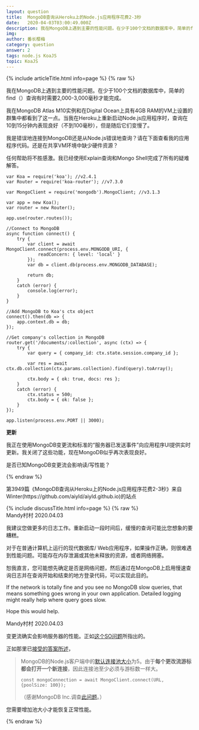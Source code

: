 ```yaml
---
layout: question
title:  MongoDB查询从Heroku上的Node.js应用程序花费2-3秒
date:   2020-04-03T03:00:49.000Z
description: 我在MongoDB上遇到主要的性能问题。在少于100个文档的数据库中，简单的find（）查询有时需要2,000-3,000毫秒才能完成。我在Mongo...
img: 
author: 番长樱梅
category: question
answer: 2
tags: node.js KoaJS
topic: KoaJS
---
```

<div class="article-root">
  <div class="article">
    {% include articleTitle.html info=page %}
    {% raw %}
    <div class="article-content"><p><font style="vertical-align: inherit;"><font style="vertical-align: inherit;">我在MongoDB上遇到主要的性能问题。</font><font style="vertical-align: inherit;">在少于100个文档的数据库中，简单的find（）查询有时需要2,000-3,000毫秒才能完成。</font></font></p>

<p><font style="vertical-align: inherit;"><font style="vertical-align: inherit;">我在MongoDB Atlas M10实例和在Digital Ocean上具有4GB RAM的VM上设置的群集中都看到了这一点。</font><font style="vertical-align: inherit;">当我在Heroku上重新启动Node.js应用程序时，查询在10到15分钟内表现良好（不到100毫秒），但是随后它们变慢了。</font></font></p>

<p><font style="vertical-align: inherit;"><font style="vertical-align: inherit;">我是错误地连接到MongoDB还是从Node.js错误地查询？</font><font style="vertical-align: inherit;">请在下面查看我的应用程序代码。</font><font style="vertical-align: inherit;">还是在共享VM环境中缺少硬件资源？</font></font></p>

<p><font style="vertical-align: inherit;"><font style="vertical-align: inherit;">任何帮助将不胜感激。</font><font style="vertical-align: inherit;">我已经使用Explain查询和Mongo Shell完成了所有的疑难解答。</font></font></p>

<pre><code>var Koa = require('koa'); //v2.4.1<font></font>
var Router = require('koa-router'); //v7.3.0<font></font>
<font></font>
var MongoClient = require('mongodb').MongoClient; //v3.1.3<font></font>
<font></font>
var app = new Koa();<font></font>
var router = new Router();<font></font>
<font></font>
app.use(router.routes());<font></font>
<font></font>
//Connect to MongoDB<font></font>
async function connect() {<font></font>
    try {<font></font>
        var client = await MongoClient.connect(process.env.MONGODB_URI, {<font></font>
            readConcern: { level: 'local' } <font></font>
        });<font></font>
        var db = client.db(process.env.MONGODB_DATABASE);<font></font>
<font></font>
        return db;<font></font>
    }<font></font>
    catch (error) {<font></font>
        console.log(error);<font></font>
    }<font></font>
}<font></font>
<font></font>
//Add MongoDB to Koa's ctx object<font></font>
connect().then(db =&gt; {<font></font>
    app.context.db = db;<font></font>
});<font></font>
<font></font>
//Get company's collection in MongoDB<font></font>
router.get('/documents/:collection', async (ctx) =&gt; {<font></font>
    try {<font></font>
        var query = { company_id: ctx.state.session.company_id }; <font></font>
<font></font>
        var res = await ctx.db.collection(ctx.params.collection).find(query).toArray();<font></font>
<font></font>
        ctx.body = { ok: true, docs: res };<font></font>
    }<font></font>
    catch (error) {<font></font>
        ctx.status = 500;<font></font>
        ctx.body = { ok: false };<font></font>
    }<font></font>
});<font></font>
<font></font>
app.listen(process.env.PORT || 3000);<font></font>
</code></pre>

<p><strong><font style="vertical-align: inherit;"><font style="vertical-align: inherit;">更新</font></font></strong></p>

<p><font style="vertical-align: inherit;"><font style="vertical-align: inherit;">我正在使用MongoDB变更流和标准的“服务器已发送事件”向应用程序UI提供实时更新。</font><font style="vertical-align: inherit;">我关闭了这些功能，现在MongoDB似乎再次表现良好。</font></font></p>

<p><font style="vertical-align: inherit;"><font style="vertical-align: inherit;">是否已知MongoDB变更流会影响读/写性能？</font></font></p></div>
    {% endraw %}
  </div>
  <p class="winter_mark">第3949篇《MongoDB查询从Heroku上的Node.js应用程序花费2-3秒》来自Winter(https://github.com/aiyld/aiyld.github.io)的站点</p>
  <div class="discuss-wrapper">
    {% include discussTitle.html info=page %}
    {% raw %}
    <div class="discuss-item">
        <div class="discuss-parent">
          <div class="discuss-meta">
            <span class="discuss-user">Mandy村村</span>
            <span class="discuss-time">2020.04.03</span>
          </div>
          <div class="discuss-comment"><p><font style="vertical-align: inherit;"><font style="vertical-align: inherit;">我建议您做更多的日志工作。</font><font style="vertical-align: inherit;">重新启动一段时间后，缓慢的查询可能比您想象的要糟糕。</font></font></p>

<p><font style="vertical-align: inherit;"><font style="vertical-align: inherit;">对于在普通计算机上运行的现代数据库/ Web应用程序，如果操作正确，则很难遇到性能问题。</font><font style="vertical-align: inherit;">可能存在内存泄漏或其他未释放的资源，或者网络拥塞。</font></font></p>

<p><font style="vertical-align: inherit;"><font style="vertical-align: inherit;">恕我直言，您可能想先确定是否是网络问题，然后通过在MongoDB上启用慢速查询日志并在查询开始和结束的地方登录代码，可以实现此目的。</font></font></p>

<p>If the network is totally fine and you see no MongoDB slow queries, that means something goes wrong in your own application. Detailed logging might really help where query goes slow.</p>

<p>Hope this would help.</p></div>
        </div></div><div class="discuss-item">
        <div class="discuss-parent">
          <div class="discuss-meta">
            <span class="discuss-user">Mandy村村</span>
            <span class="discuss-time">2020.04.03</span>
          </div>
          <div class="discuss-comment"><p><font style="vertical-align: inherit;"><font style="vertical-align: inherit;">变更流确实会影响服务器的性能。</font><font style="vertical-align: inherit;">正如</font></font><a href="https://stackoverflow.com/questions/48411897/severe-performance-drop-with-mongodb-change-streams"><font style="vertical-align: inherit;"><font style="vertical-align: inherit;">这个SO问题</font></font></a><font style="vertical-align: inherit;"><font style="vertical-align: inherit;">所指出的</font><font style="vertical-align: inherit;">。</font></font></p>

<p><font style="vertical-align: inherit;"><font style="vertical-align: inherit;">正如</font><font style="vertical-align: inherit;">那里</font><font style="vertical-align: inherit;">已</font></font><a href="https://stackoverflow.com/a/48530042/7049436"><font style="vertical-align: inherit;"><font style="vertical-align: inherit;">接受的答案所述</font></font></a><font style="vertical-align: inherit;"><font style="vertical-align: inherit;">，</font></font></p>

<blockquote>
  <p><font style="vertical-align: inherit;"><font style="vertical-align: inherit;">MongoDB的Node.js客户端中</font><font style="vertical-align: inherit;">的</font></font><a href="http://mongodb.github.io/node-mongodb-native/3.0/api/MongoClient.html#.connect" rel="nofollow noreferrer"><font style="vertical-align: inherit;"><font style="vertical-align: inherit;">默认连接池大小</font></font></a><font style="vertical-align: inherit;"><font style="vertical-align: inherit;">为5。由于</font></font><strong><font style="vertical-align: inherit;"><font style="vertical-align: inherit;">每个更改流游标都会打开一个新连接</font></font></strong><font style="vertical-align: inherit;"><font style="vertical-align: inherit;">，因此连接池至少必须与游标数一样大。</font></font></p>

<pre><code>const mongoConnection = await MongoClient.connect(URL, {poolSize: 100});
</code></pre>
  
  <p><font style="vertical-align: inherit;"><font style="vertical-align: inherit;">（感谢MongoDB Inc.调查</font></font><a href="https://jira.mongodb.org/browse/SERVER-32946" rel="nofollow noreferrer"><font style="vertical-align: inherit;"><font style="vertical-align: inherit;">此问题</font></font></a><font style="vertical-align: inherit;"><font style="vertical-align: inherit;">。）</font></font></p>
</blockquote>

<p><font style="vertical-align: inherit;"><font style="vertical-align: inherit;">您需要增加池大小才能恢复正常性能。</font></font></p></div>
        </div></div>
    {% endraw %}
  </div>
<div>

